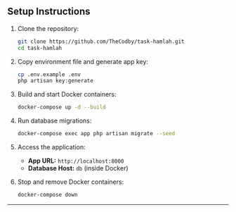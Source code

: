 ## Setup Instructions

1. Clone the repository:

    ```sh
    git clone https://github.com/TheCodby/task-hamlah.git
    cd task-hamlah
    ```

2. Copy environment file and generate app key:

    ```sh
    cp .env.example .env
    php artisan key:generate
    ```

3. Build and start Docker containers:

    ```sh
    docker-compose up -d --build
    ```

4. Run database migrations:

    ```sh
    docker-compose exec app php artisan migrate --seed
    ```

5. Access the application:

    - **App URL:** `http://localhost:8000`
    - **Database Host:** `db` (inside Docker)

6. Stop and remove Docker containers:
    ```sh
    docker-compose down
    ```

---
